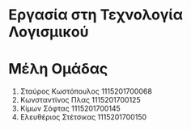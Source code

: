 # Εργασία στη Τεχνολογία Λογισμικού
# Μέλη Ομάδας
1. Σταύρος Κωστόπουλος 1115201700068<br>
2. Κωνσταντίνος Πλας 1115201700125<br>
3. Κίμων Σόφτας 1115201700145<br>
4. Ελευθέριος Στέτσικας 1115201700150

